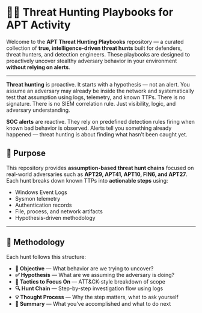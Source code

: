 # 🕵️‍♂️ Threat Hunting Playbooks for APT Activity

Welcome to the **APT Threat Hunting Playbooks** repository — a curated collection of **true, intelligence-driven threat hunts** built for defenders, threat hunters, and detection engineers. These playbooks are designed to proactively uncover stealthy adversary behavior in your environment **without relying on alerts**.

---

**Threat hunting** is proactive. It starts with a hypothesis — not an alert. You assume an adversary may already be inside the network and systematically test that assumption using logs, telemetry, and known TTPs. There is no signature. There is no SIEM correlation rule. Just visibility, logic, and adversary understanding.

**SOC alerts** are reactive. They rely on predefined detection rules firing when known bad behavior is observed. Alerts tell you something already happened — threat hunting is about finding what hasn’t been caught yet.


## 🎯 Purpose

This repository provides **assumption-based threat hunt chains** focused on real-world adversaries such as **APT29, APT41, APT10, FIN6, and APT27**. Each hunt breaks down known TTPs into **actionable steps** using:

- Windows Event Logs
- Sysmon telemetry
- Authentication records
- File, process, and network artifacts
- Hypothesis-driven methodology

---

## 🧠 Methodology

Each hunt follows this structure:

- **🎯 Objective** — What behavior are we trying to uncover?
- **✅ Hypothesis** — What are we assuming the adversary is doing?
- **🧱 Tactics to Focus On** — ATT&CK-style breakdown of scope
- **🔍 Hunt Chain** — Step-by-step investigation flow using logs
- **💡 Thought Process** — Why the step matters, what to ask yourself
- **🧠 Summary** — What you’ve accomplished and what to do next
